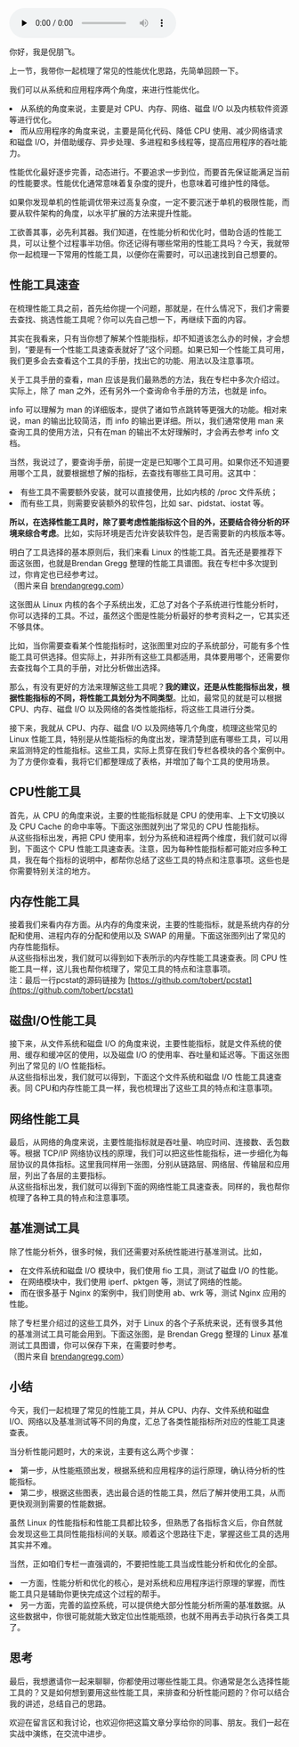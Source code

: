 <audio id="audio" title="57 | 套路篇：Linux 性能工具速查" controls="" preload="none"><source id="mp3" src="https://static001.geekbang.org/resource/audio/5e/c2/5ed68a32cd1313aaba8506babfc9cbc2.mp3"></audio>

你好，我是倪朋飞。

上一节，我带你一起梳理了常见的性能优化思路，先简单回顾一下。

我们可以从系统和应用程序两个角度，来进行性能优化。

<li>
从系统的角度来说，主要是对 CPU、内存、网络、磁盘 I/O 以及内核软件资源等进行优化。
</li>
<li>
而从应用程序的角度来说，主要是简化代码、降低 CPU 使用、减少网络请求和磁盘 I/O，并借助缓存、异步处理、多进程和多线程等，提高应用程序的吞吐能力。
</li>

性能优化最好逐步完善，动态进行。不要追求一步到位，而要首先保证能满足当前的性能要求。性能优化通常意味着复杂度的提升，也意味着可维护性的降低。

如果你发现单机的性能调优带来过高复杂度，一定不要沉迷于单机的极限性能，而要从软件架构的角度，以水平扩展的方法来提升性能。

工欲善其事，必先利其器。我们知道，在性能分析和优化时，借助合适的性能工具，可以让整个过程事半功倍。你还记得有哪些常用的性能工具吗？今天，我就带你一起梳理一下常用的性能工具，以便你在需要时，可以迅速找到自己想要的。

## 性能工具速查

在梳理性能工具之前，首先给你提一个问题，那就是，在什么情况下，我们才需要去查找、挑选性能工具呢？你可以先自己想一下，再继续下面的内容。

其实在我看来，只有当你想了解某个性能指标，却不知道该怎么办的时候，才会想到，“要是有一个性能工具速查表就好了”这个问题。如果已知一个性能工具可用，我们更多会去查看这个工具的手册，找出它的功能、用法以及注意事项。

关于工具手册的查看，man 应该是我们最熟悉的方法，我在专栏中多次介绍过。实际上，除了 man 之外，还有另外一个查询命令手册的方法，也就是 info。

info 可以理解为 man 的详细版本，提供了诸如节点跳转等更强大的功能。相对来说，man 的输出比较简洁，而 info 的输出更详细。所以，我们通常使用 man 来查询工具的使用方法，只有在man 的输出不太好理解时，才会再去参考 info 文档。

当然，我说过了，要查询手册，前提一定是已知哪个工具可用。如果你还不知道要用哪个工具，就要根据想了解的指标，去查找有哪些工具可用。这其中：

<li>
有些工具不需要额外安装，就可以直接使用，比如内核的 /proc 文件系统；
</li>
<li>
而有些工具，则需要安装额外的软件包，比如 sar、pidstat、iostat 等。
</li>

**所以，在选择性能工具时，除了要考虑性能指标这个目的外，还要结合待分析的环境来综合考虑**。比如，实际环境是否允许安装软件包，是否需要新的内核版本等。

明白了工具选择的基本原则后，我们来看 Linux 的性能工具。首先还是要推荐下面这张图，也就是Brendan Gregg 整理的性能工具谱图。我在专栏中多次提到过，你肯定也已经参考过。<br>
<img src="https://static001.geekbang.org/resource/image/b0/01/b07ca95ef8a3d2c89b0996a042d33901.png" alt=""><br>
（图片来自 [brendangregg.com](http://www.brendangregg.com/linuxperf.html)）

这张图从 Linux 内核的各个子系统出发，汇总了对各个子系统进行性能分析时，你可以选择的工具。不过，虽然这个图是性能分析最好的参考资料之一，它其实还不够具体。

比如，当你需要查看某个性能指标时，这张图里对应的子系统部分，可能有多个性能工具可供选择。但实际上，并非所有这些工具都适用，具体要用哪个，还需要你去查找每个工具的手册，对比分析做出选择。

那么，有没有更好的方法来理解这些工具呢？**我的建议，还是从性能指标出发，根据性能指标的不同，将性能工具划分为不同类型**。比如，最常见的就是可以根据 CPU、内存、磁盘 I/O 以及网络的各类性能指标，将这些工具进行分类。

接下来，我就从 CPU、内存、磁盘 I/O 以及网络等几个角度，梳理这些常见的 Linux 性能工具，特别是从性能指标的角度出发，理清楚到底有哪些工具，可以用来监测特定的性能指标。这些工具，实际上贯穿在我们专栏各模块的各个案例中。为了方便你查看，我将它们都整理成了表格，并增加了每个工具的使用场景。

## CPU性能工具

首先，从 CPU 的角度来说，主要的性能指标就是 CPU 的使用率、上下文切换以及 CPU Cache 的命中率等。下面这张图就列出了常见的 CPU 性能指标。<br>
<img src="https://static001.geekbang.org/resource/image/9a/69/9a211905538faffb5b3221ee01776a69.png" alt=""><br>
从这些指标出发，再把 CPU 使用率，划分为系统和进程两个维度，我们就可以得到，下面这个 CPU 性能工具速查表。注意，因为每种性能指标都可能对应多种工具，我在每个指标的说明中，都帮你总结了这些工具的特点和注意事项。这些也是你需要特别关注的地方。<br>
<img src="https://static001.geekbang.org/resource/image/28/b0/28cb85011289f83804c51c1fb275dab0.png" alt="">

## 内存性能工具

接着我们来看内存方面。从内存的角度来说，主要的性能指标，就是系统内存的分配和使用、进程内存的分配和使用以及 SWAP 的用量。下面这张图列出了常见的内存性能指标。<br>
<img src="https://static001.geekbang.org/resource/image/ee/c0/ee36f73b9213063b3bcdaed2245944c0.png" alt=""><br>
从这些指标出发，我们就可以得到如下表所示的内存性能工具速查表。同 CPU 性能工具一样，这儿我也帮你梳理了，常见工具的特点和注意事项。<br>
<img src="https://static001.geekbang.org/resource/image/79/f8/79ad5caf0a2c105b7e9ce77877d493f8.png" alt=""><br>
注：最后一行pcstat的源码链接为 [https://github.com/tobert/pcstat](https://github.com/tobert/pcstat)

## 磁盘I/O性能工具

接下来，从文件系统和磁盘 I/O 的角度来说，主要性能指标，就是文件系统的使用、缓存和缓冲区的使用，以及磁盘 I/O 的使用率、吞吐量和延迟等。下面这张图列出了常见的 I/O 性能指标。<br>
<img src="https://static001.geekbang.org/resource/image/72/3b/723431a944034b51a9ef13a8a1d4d03b.png" alt=""><br>
从这些指标出发，我们就可以得到，下面这个文件系统和磁盘 I/O 性能工具速查表。同 CPU和内存性能工具一样，我也梳理出了这些工具的特点和注意事项。<br>
<img src="https://static001.geekbang.org/resource/image/c2/a3/c232dcb4185f7b7ba95c126889cf6fa3.png" alt="">

## 网络性能工具

最后，从网络的角度来说，主要性能指标就是吞吐量、响应时间、连接数、丢包数等。根据 TCP/IP 网络协议栈的原理，我们可以把这些性能指标，进一步细化为每层协议的具体指标。这里我同样用一张图，分别从链路层、网络层、传输层和应用层，列出了各层的主要指标。<br>
<img src="https://static001.geekbang.org/resource/image/37/a4/37d04c213acfa650bd7467e3000356a4.png" alt=""><br>
从这些指标出发，我们就可以得到下面的网络性能工具速查表。同样的，我也帮你梳理了各种工具的特点和注意事项。<br>
<img src="https://static001.geekbang.org/resource/image/5d/5d/5dde213baffd7811ab73c82883b2a75d.png" alt="">

## 基准测试工具

除了性能分析外，很多时候，我们还需要对系统性能进行基准测试。比如，

<li>
在文件系统和磁盘 I/O 模块中，我们使用 fio 工具，测试了磁盘 I/O 的性能。
</li>
<li>
在网络模块中，我们使用 iperf、pktgen 等，测试了网络的性能。
</li>
<li>
而在很多基于 Nginx 的案例中，我们则使用 ab、wrk 等，测试 Nginx 应用的性能。
</li>

除了专栏里介绍过的这些工具外，对于 Linux 的各个子系统来说，还有很多其他的基准测试工具可能会用到。下面这张图，是 Brendan Gregg 整理的 Linux 基准测试工具图谱，你可以保存下来，在需要时参考。<br>
<img src="https://static001.geekbang.org/resource/image/f0/e9/f094f489049602e1058e02edc708e6e9.png" alt=""><br>
（图片来自 [brendangregg.com](http://www.brendangregg.com/linuxperf.html)）

## 小结

今天，我们一起梳理了常见的性能工具，并从 CPU、内存、文件系统和磁盘 I/O、网络以及基准测试等不同的角度，汇总了各类性能指标所对应的性能工具速查表。

当分析性能问题时，大的来说，主要有这么两个步骤：

<li>
第一步，从性能瓶颈出发，根据系统和应用程序的运行原理，确认待分析的性能指标。
</li>
<li>
第二步，根据这些图表，选出最合适的性能工具，然后了解并使用工具，从而更快观测到需要的性能数据。
</li>

虽然 Linux 的性能指标和性能工具都比较多，但熟悉了各指标含义后，你自然就会发现这些工具同性能指标间的关联。顺着这个思路往下走，掌握这些工具的选用其实并不难。

当然，正如咱们专栏一直强调的，不要把性能工具当成性能分析和优化的全部。

<li>
一方面，性能分析和优化的核心，是对系统和应用程序运行原理的掌握，而性能工具只是辅助你更快完成这个过程的帮手。
</li>
<li>
另一方面，完善的监控系统，可以提供绝大部分性能分析所需的基准数据。从这些数据中，你很可能就能大致定位出性能瓶颈，也就不用再去手动执行各类工具了。
</li>

## 思考

最后，我想邀请你一起来聊聊，你都使用过哪些性能工具。你通常是怎么选择性能工具的？又是如何想到要用这些性能工具，来排查和分析性能问题的？你可以结合我的讲述，总结自己的思路。

欢迎在留言区和我讨论，也欢迎你把这篇文章分享给你的同事、朋友。我们一起在实战中演练，在交流中进步。



